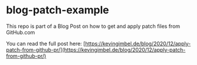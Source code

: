 # blog-patch-example

This repo is part of a Blog Post on how to get and apply patch files from GitHub.com

You can read the full post here: [https://kevingimbel.de/blog/2020/12/apply-patch-from-github-pr/](https://kevingimbel.de/blog/2020/12/apply-patch-from-github-pr/)